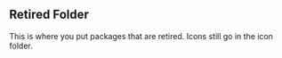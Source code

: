 ## Retired Folder

This is where you put packages that are retired. Icons still go in the icon folder.
